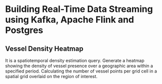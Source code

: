 # Building Real-Time Data Streaming using Kafka, Apache Flink and Postgres

## Vessel Density Heatmap
It is a spatiotemporal density estimation query.
Generate a heatmap showing the density of vessel presence over a geographic area within a specified period. Calculating the number of vessel points per grid cell in a spatial grid overlaid on the region of interest.